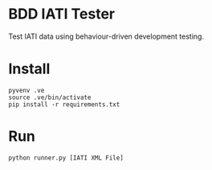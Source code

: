 # BDD IATI Tester

Test IATI data using behaviour-driven development testing.

# Install

```shell
pyvenv .ve
source .ve/bin/activate
pip install -r requirements.txt
```

# Run

```shell
python runner.py [IATI XML File]
```
